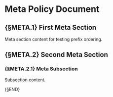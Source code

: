 # Meta Policy Document

## {§META.1} First Meta Section

Meta section content for testing prefix ordering.

## {§META.2} Second Meta Section

### {§META.2.1} Meta Subsection

Subsection content.

{§END}
